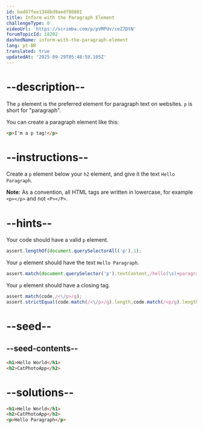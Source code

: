 ```yaml
---
id: bad87fee1348bd9aedf08801
title: Inform with the Paragraph Element
challengeType: 0
videoUrl: 'https://scrimba.com/p/pVMPUv/ceZ7DtN'
forumTopicId: 18202
dashedName: inform-with-the-paragraph-element
lang: pt-BR
translated: true
updatedAt: '2025-09-29T05:48:59.105Z'
---
```


# --description--

The `p` element is the preferred element for paragraph text on websites. `p` is short for "paragraph".

You can create a paragraph element like this:

```html
<p>I'm a p tag!</p>
```

# --instructions--

Create a `p` element below your `h2` element, and give it the text `Hello Paragraph`.

**Note:** As a convention, all HTML tags are written in lowercase, for example `<p></p>` and not `<P></P>`.

# --hints--

Your code should have a valid `p` element.

```js
assert.lengthOf(document.querySelectorAll('p'),1);
```

Your `p` element should have the text `Hello Paragraph`.

```js
assert.match(document.querySelector('p').textContent,/hello(\s)+paragraph/gi);
```

Your `p` element should have a closing tag.

```js
assert.match(code,/<\/p>/g);
assert.strictEqual(code.match(/<\/p>/g).length,code.match(/<p/g).length);
```

# --seed--

## --seed-contents--

```html
<h1>Hello World</h1>
<h2>CatPhotoApp</h2>
```

# --solutions--

```html
<h1>Hello World</h1>
<h2>CatPhotoApp</h2>
<p>Hello Paragraph</p>
```

